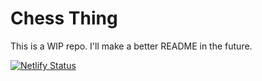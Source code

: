 # Chess Thing

This is a WIP repo. I'll make a better README in the future.

[![Netlify Status](https://api.netlify.com/api/v1/badges/19dedc58-0c8a-4d40-a443-a03133004685/deploy-status)](https://app.netlify.com/sites/chess-thing/deploys)
